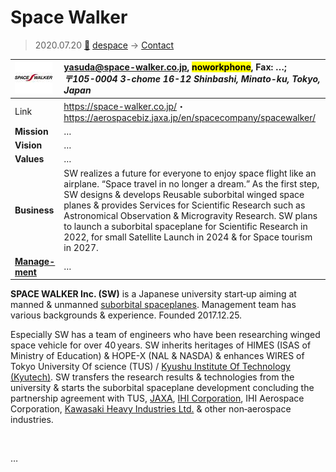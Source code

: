 # Space Walker
> 2020.07.20 [🚀](../index/index.md) [despace](index.md) → [Contact](contact.md)

|[![](f/con/s/spacewalker_logo1_thumb.jpg)](f/con/s/spacewalker_logo1.png)|<yasuda@space-walker.co.jp>, <mark>noworkphone</mark>, Fax: …;<br> *〒105-0004 3-chome 16-12 Shinbashi, Minato-ku, Tokyo, Japan*|
|:--|:--|
|Link|<https://space-walker.co.jp/>・ <https://aerospacebiz.jaxa.jp/en/spacecompany/spacewalker/>|
|**Mission**|…|
|**Vision**|…|
|**Values**|…|
|**Business**|SW realizes a future for everyone to enjoy space flight like an airplane. “Space travel in no longer a dream.” As the first step, SW designs & develops Reusable suborbital winged space planes & provides Services for Scientific Research such as Astronomical Observation & Microgravity Research. SW plans to launch a suborbital spaceplane for Scientific Research in 2022, for small Satellite Launch in 2024 & for Space tourism in 2027.|
|**[Manage-<br>ment](mgmt.md)**|…|

**SPACE WALKER Inc. (SW)** is a Japanese university start‑up aiming at manned & unmanned [suborbital spaceplanes](sc.md). Management team has various backgrounds & experience. Founded 2017.12.25.

Especially SW has a team of engineers who have been researching winged space vehicle for over 40 years. SW inherits heritages of HIMES (ISAS of Ministry of Education) & HOPE-X (NAL & NASDA) & enhances WIRES of Tokyo University Of science (TUS) / [Kyushu Institute Of Technology (Kyutech)](kyutech.md). SW transfers the research results & technologies from the university & starts the suborbital spaceplane development concluding the partnership agreement with TUS, [JAXA](zz_jaxa.md), [IHI Corporation](zz_ihi.md), IHI Aerospace Corporation, [Kawasaki Heavy Industries Ltd.](zz_kawasaki_hvi.md) & other non‑aerospace industries.

<p style="page-break-after:always"> </p>

…

